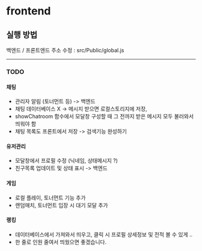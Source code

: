 # frontend

## 실행 방법
백엔드 / 프론트엔드 주소 수정 : src/Public/global.js

---

### TODO
#### 채팅
- 관리자 알림 (토너먼트 등) -> 백엔드
- 채팅 데이터베이스 X -> 메시지 받으면 로컬스토리지에 저장,
- showChatroom 함수에서 모달창 구성할 때 그 전까지 받은 메시지 모두 불러와서 띄워야 함
- 채팅 목록도 프론트에서 저장 -> 검색기능 완성하기

#### 유저관리
- 모달창에서 프로필 수정 (닉네임, 상태메시지 ?)
- 친구목록 업데이트 및 상태 표시 -> 백엔드

#### 게임
- 로컬 플레이, 토너먼트 기능 추가
- 랜덤매치, 토너먼트 입장 시 대기 모달 추가

#### 랭킹
- 데이터베이스에서 가져와서 띄우고, 클릭 시 프로필 상세정보 및 전적 볼 수 있게 ..
- 한 줄로 인원 줄여서 띄웠으면 좋겠습니다. 